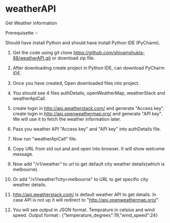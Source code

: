 # weatherAPI
Get Weather information

Prerequisette :- 

Should have install Python and should have install Python IDE (PyCharm).


1. Get the code using git clone https://github.com/shivamshukla-88/weatherAPI.git or download zip file.

2. After downloading create project in Python IDE, can download PyCharm IDE.

3. Once you have created, Open downloaded files into project.

4. You should see 4 files authDetails, openWeatherMap, weatherStack and weatherApiCall.

5. create login in http://api.weatherstack.com/ and generate "Access key". create login in http://api.openweathermap.org/ and generate "API key". We will use it to fetch the weather information later.

6. Pass you weather API "Access key" and "API key" into authDetails file.

7. Now run "weatherApiCall" file. 

8. Copy URL from std out and and open into browser. It will show welcome message.

9. Now add "/v1/weather" to url to get default city weather details(which is melbourne).

10. Or add "/v1/weather?city=melbourne" to URL to get specific city  weather details.

11. http://api.weatherstack.com/ is default weather API to get details. In case API is not up it will redirect to "http://api.openweathermap.org/".

12. You will see output in JSON format. Temprature in celsius and wind speed.
   Output format : {"temperature_degrees":19,"wind_speed":24}
